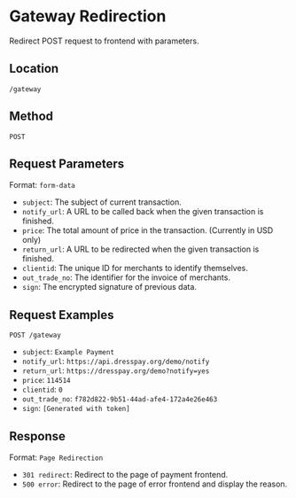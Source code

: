 # Gateway Redirection

Redirect POST request to frontend with parameters.

## Location

`/gateway`

## Method

`POST`

## Request Parameters

Format: `form-data`

- `subject`: The subject of current transaction.
- `notify_url`: A URL to be called back when the given transaction is finished.
- `price`: The total amount of price in the transaction. (Currently in USD only)
- `return_url`: A URL to be redirected when the given transaction is finished.
- `clientid`: The unique ID for merchants to identify themselves.
- `out_trade_no`: The identifier for the invoice of merchants.
- `sign`: The encrypted signature of previous data.

## Request Examples

`POST /gateway`

- `subject`: `Example Payment`
- `notify_url`: `https://api.dresspay.org/demo/notify`
- `return_url`: `https://dresspay.org/demo?notify=yes`
- `price`: `114514`
- `clientid`: `0`
- `out_trade_no`: `f782d822-9b51-44ad-afe4-172a4e26e463`
- `sign`: `[Generated with token]`

## Response

Format: `Page Redirection`

- `301 redirect`: Redirect to the page of payment frontend.
- `500 error`: Redirect to the page of error frontend and display the reason.
